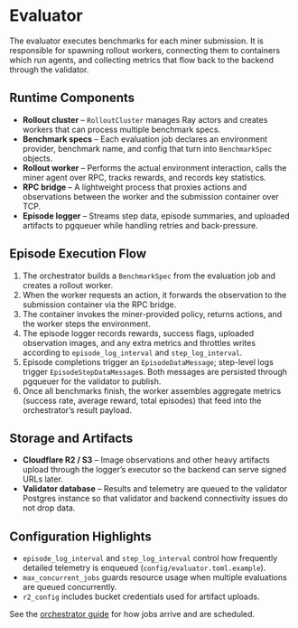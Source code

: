 # Evaluator

The evaluator executes benchmarks for each miner submission. It is responsible for spawning rollout workers, connecting them to containers which run agents, and collecting metrics that flow back to the backend through the validator.

## Runtime Components
- **Rollout cluster** – `RolloutCluster` manages Ray actors and creates workers that can process multiple benchmark specs.
- **Benchmark specs** – Each evaluation job declares an environment provider, benchmark name, and config that turn into `BenchmarkSpec` objects.
- **Rollout worker** – Performs the actual environment interaction, calls the miner agent over RPC, tracks rewards, and records key statistics.
- **RPC bridge** – A lightweight process that proxies actions and observations between the worker and the submission container over TCP.
- **Episode logger** – Streams step data, episode summaries, and uploaded artifacts to pgqueuer while handling retries and back-pressure.

## Episode Execution Flow
1. The orchestrator builds a `BenchmarkSpec` from the evaluation job and creates a rollout worker.
2. When the worker requests an action, it forwards the observation to the submission container via the RPC bridge.
3. The container invokes the miner-provided policy, returns actions, and the worker steps the environment.
4. The episode logger records rewards, success flags, uploaded observation images, and any extra metrics and throttles writes according to `episode_log_interval` and `step_log_interval`.
5. Episode completions trigger an `EpisodeDataMessage`; step-level logs trigger `EpisodeStepDataMessage`s. Both messages are persisted through pgqueuer for the validator to publish.
6. Once all benchmarks finish, the worker assembles aggregate metrics (success rate, average reward, total episodes) that feed into the orchestrator’s result payload.

## Storage and Artifacts
- **Cloudflare R2 / S3** – Image observations and other heavy artifacts upload through the logger’s executor so the backend can serve signed URLs later.
- **Validator database** – Results and telemetry are queued to the validator Postgres instance so that validator and backend connectivity issues do not drop data.

## Configuration Highlights
- `episode_log_interval` and `step_log_interval` control how frequently detailed telemetry is enqueued (`config/evaluator.toml.example`).
- `max_concurrent_jobs` guards resource usage when multiple evaluations are queued concurrently.
- `r2_config` includes bucket credentials used for artifact uploads.

See the [orchestrator guide](orchestrator.md) for how jobs arrive and are scheduled.
